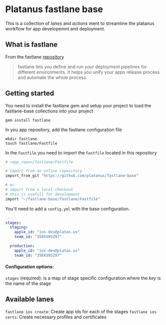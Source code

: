 # Platanus fastlane base

This is a collection of *lanes* and *actions* ment to streamline the
platanus workflow for app developemnt and deployment.

## What is fastlane

From the fastlane [repository][fastlane-repo]
> fastlane lets you define and run your deployment pipelines for different environments. It helps you unify your apps release process and automate the whole process.

## Getting started

You need to install the fastlane gem and setup your project to load the
fastlane-base collections into your project

    gem install fastlane

In you app repository, add the fastlane configuration file

```
mkdir fastlane
touch fastlane/Fastfile
```

In the `Fastfile` you need to import the `Fastfile` located in this repository

```ruby
# <app_repo>/fastlane/Fastfile

# import from an online repository
import_from_git "https://github.com/platanus/fastlane-base"

# or
# import from a local checkout
# this is usefull for development
import "~/fastlane-base/fastlane/Fastfile"
```

You'll need to add a `config.yml` with the base configuration.

```yml
---
stages:
  staging:
    apple_id: "ios-dev@platan.us"
    team_id: "35EKS95Z97"

  production:
    apple_id: "ios-dev@platan.us"
    team_id: "35EKS95Z97"
```

#### Configuration options:

`stages` (required): is a map of stage specific configuration where the *key* is the name
of the stage

## Available lanes

`fastlane ios create`: Create app ids for each of the stages
`fastlane ios certs`: Create necessary profiles and certificates

[fastlane-repo]: https://github.com/fastlane/fastlane

